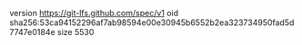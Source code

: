 version https://git-lfs.github.com/spec/v1
oid sha256:53ca94152296af7ab98594e00e30945b6552b2ea323734950fad5d7747e0184e
size 5530
